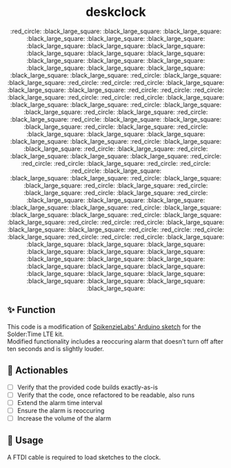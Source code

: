 <h1 align=center> deskclock </h1>

<p align=center>
  :red_circle: :black_large_square: :black_large_square: :black_large_square: :black_large_square: :black_large_square: :black_large_square: :black_large_square: :black_large_square: :black_large_square: :black_large_square: :black_large_square: :black_large_square: :black_large_square: :black_large_square: :black_large_square: :black_large_square: :black_large_square: :black_large_square: <br>
  :black_large_square: :black_large_square: :red_circle: :black_large_square: :black_large_square: :red_circle: :red_circle: :red_circle: :black_large_square: :black_large_square: :black_large_square: :red_circle: :red_circle: :red_circle: :black_large_square: :red_circle: :red_circle: :red_circle: :black_large_square: <br>
  :black_large_square: :black_large_square: :red_circle: :black_large_square: :black_large_square: :red_circle: :black_large_square: :red_circle: :black_large_square: :red_circle: :black_large_square: :black_large_square: :black_large_square: :red_circle: :black_large_square: :red_circle: :black_large_square: :black_large_square: :black_large_square: <br>
  :black_large_square: :black_large_square: :red_circle: :black_large_square: :black_large_square: :red_circle: :black_large_square: :red_circle: :black_large_square: :black_large_square: :black_large_square: :red_circle: :red_circle: :red_circle: :black_large_square: :red_circle: :red_circle: :red_circle: :black_large_square: <br>
  :black_large_square: :black_large_square: :red_circle: :black_large_square: :black_large_square: :red_circle: :black_large_square: :red_circle: :black_large_square: :red_circle: :black_large_square: :red_circle: :black_large_square: :black_large_square: :black_large_square: :black_large_square: :black_large_square: :red_circle: :black_large_square: <br>
  :black_large_square: :black_large_square: :red_circle: :black_large_square: :black_large_square: :red_circle: :red_circle: :red_circle: :black_large_square:  :black_large_square:  :black_large_square: :red_circle: :red_circle: :red_circle: :black_large_square: :red_circle: :red_circle: :red_circle: :black_large_square: <br>
  :black_large_square: :black_large_square: :black_large_square: :black_large_square: :black_large_square: :black_large_square: :black_large_square: :black_large_square: :black_large_square: :black_large_square: :black_large_square: :black_large_square: :black_large_square: :black_large_square: :black_large_square: :black_large_square: :black_large_square: :black_large_square: :black_large_square:
</p>

## :sparkles: Function
This code is a modification of [SpikenzieLabs' Arduino sketch](http://www.spikenzielabs.com/Downloadables/STDESKCLOCK/STDC_SketchV1.zip) for the Solder:Time LTE kit. \
Modified functionality includes a reoccuring alarm that doesn't turn off after ten seconds and is slightly louder.

## :construction: Actionables
- [ ] Verify that the provided code builds exactly-as-is
- [ ] Verify that the code, once refactored to be readable, also runs
- [ ] Extend the alarm time interval
- [ ] Ensure the alarm is reoccuring
- [ ] Increase the volume of the alarm

## :rocket: Usage
A FTDI cable is required to load sketches to the clock.
